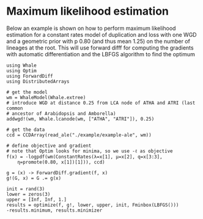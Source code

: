 
# Maximum likelihood estimation

Below an example is shown on how to perform maximum likelihood estimation for
a constant rates model of duplication and loss with one WGD and a geometric
prior with p 0.80 (and thus mean 1.25) on the number of lineages at the root.
This will use forward difff for computing the gradients with automatic
differentiation and the LBFGS algorithm to find the optimum

```@example
using Whale
using Optim
using ForwardDiff
using DistributedArrays

# get the model
wm = WhaleModel(Whale.extree)
# introduce WGD at distance 0.25 from LCA node of ATHA and ATRI (last common
# ancestor of Arabidopsis and Amborella)
addwgd!(wm, Whale.lcanode(wm, ["ATHA", "ATRI"]), 0.25)

# get the data
ccd = CCDArray(read_ale("./example/example-ale", wm))

# define objective and gradient
# note that Optim looks for minima, so we use -ℓ as objective
f(x) = -logpdf(wm(ConstantRates(λ=x[1], μ=x[2], q=x[3:3],
    η=promote(0.80, x[1])[1])), ccd)

g = (x) -> ForwardDiff.gradient(f, x)
g!(G, x) = G .= g(x)

init = rand(3)
lower = zeros(3)
upper = [Inf, Inf, 1.]
results = optimize(f, g!, lower, upper, init, Fminbox(LBFGS()))
-results.minimum, results.minimizer
```
